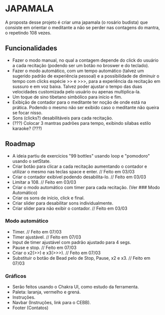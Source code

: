 
# JAPAMALA

A proposta desse projeto é criar uma japamala (o rosário budista) que consiste em orientar o meditante a não se perder nas contagens do mantra, o repetindo 108 vezes.




## Funcionalidades

- Fazer o modo manual, no qual a contagem depende do click do usuário a cada recitação (podendo ser um botão no broswer e do teclado).
- Fazer o modo automático, com um tempo automático (talvez um sugerido padrão de experiência pessoal) e a possibilidade de diminuir o tempo com clicks espécie >> e >>>, para a experiência da recitação em sussuro e em voz baixa. Talvez poder ajustar o tempo das duas velocidades customizada pelo usuário ou apenas multiplica-la.
- Um toque de sino tibetano simbólico para início e fim.
- Exibição de contador para o meditante ter noção de onde está na prática. Podendo o mesmo não ser exibido caso o meditante não queira se focar nisso.
- Sons (clicks?) desabilitáveis para cada recitação.
- (???) Colocar 3 mantras padrões para tempo, exibindo sílabas estilo karaoke? (???)


## Roadmap

- A ideia partiu de exercícios "99 bottles" usando loop e "pomodoro" usando o setState.
- Criar botão para clicar a cada recitação aumentando o contador e utilizar o mesmo nas teclas space e enter.  // Feito em 03/03
- Criar o contador exibível podendo desabilita-lo. // Feito em 03/03
- Limitar a 108. // Feito em 03/03
- Criar o modo automático com timer para cada recitação. (Ver ### Modo Automático)
- Criar os sons de início, click e final.
- Criar slider para desabilitar sons individualmente.
- Criar slider para não exibir o contador. // Feito em 03/03

### Modo automático
- Timer.  // Feito em 07/03
- Timer ajustável.  // Feito em 07/03
- Input de timer ajustável com padrão ajustado para 4 segs.
- Pause e stop.  // Feito em 07/03
- Criar o x2(>>) e x3(>>>).  // Feito em 07/03
- Substituir o botão de Bead pelo de Stop, Pause, x2 e x3.  // Feito em 07/03


### Gráficos
- Serão feitos usando o Chakra UI, como estudo da ferramenta.
- Paleta: laranja, vermelho e grená.
- Instruções.
- Navbar (Instruções, link para o CEBB).
- Footer (Contatos)


